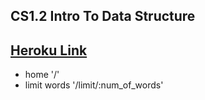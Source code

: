 ## CS1.2 Intro To Data Structure

## [Heroku Link](https://tweet-generator-ab.herokuapp.com/)
 - home '/'
 - limit words '/limit/:num_of_words'
 
